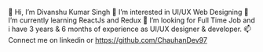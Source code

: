 👋 Hi, I’m Divanshu Kumar Singh
👀 I’m interested in UI/UX Web Designing
🌱 I’m currently learning ReactJs and Redux
💞️ I’m looking for Full Time Job and i have 3 years & 6 months of experience as UI/UX designer & developer.
📫 Connect me on linkedin or https://github.com/ChauhanDev97
